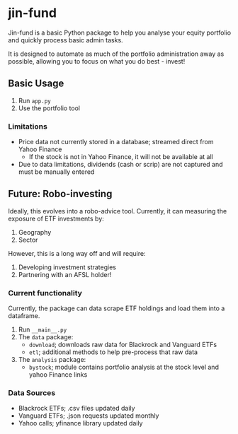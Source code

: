 # jin-fund

Jin-fund is a basic Python package to help you analyse your equity portfolio and quickly process basic admin tasks.

It is designed to automate as much of the portfolio administration away as possible, allowing you to focus on what you do best - invest!

## Basic Usage

1. Run `app.py`
2. Use the portfolio tool

### Limitations

- Price data not currently stored in a database; streamed direct from Yahoo Finance
  - If the stock is not in Yahoo Finance, it will not be available at all
- Due to data limitations, dividends (cash or scrip) are not captured and must be manually entered

## Future: Robo-investing

Ideally, this evolves into a robo-advice tool. Currently, it can measuring the exposure of ETF investments by:

1. Geography
2. Sector

However, this is a long way off and will require:

1. Developing investment strategies
2. Partnering with an AFSL holder!

### Current functionality

Currently, the package can data scrape ETF holdings and load them into a dataframe.

1. Run `__main__.py`
2. The `data` package:
    - `download`; downloads raw data for Blackrock and Vanguard ETFs
    - `etl`; additional methods to help pre-process that raw data
3. The `analysis` package:
    - `bystock`; module contains portfolio analysis at the stock level and yahoo Finance links

### Data Sources

- Blackrock ETFs; .csv files updated daily
- Vanguard ETFs; .json requests updated monthly
- Yahoo calls; yfinance library updated daily